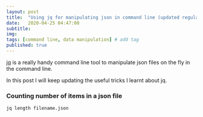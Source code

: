 ```yaml
---
layout: post
title:  "Using jq for manipulating json in command line (updated regularly)"
date:   2020-04-25 04:47:00
subtitle: 
img:
tags: [command line, data manipulation] # add tag
published: true
---
```


[jq](https://stedolan.github.io/jq/) is a really handy command line tool to manipulate json files on the fly in the command line.

In this post I will keep updating the useful tricks I learnt about jq.


### Counting number of items in a json file
```
jq length filename.json
```